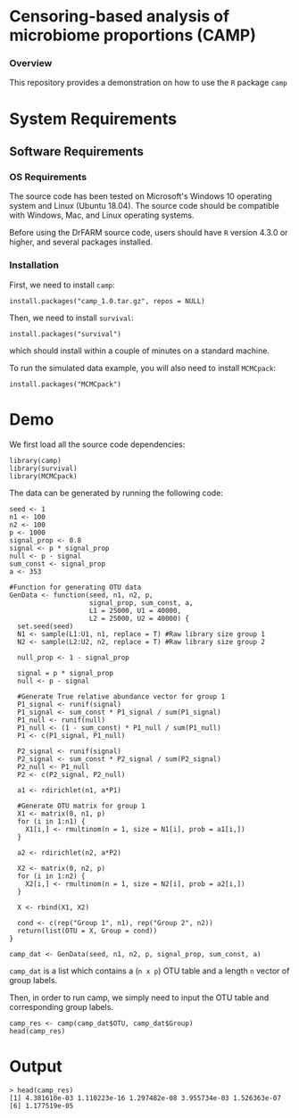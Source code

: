 # Censoring-based analysis of microbiome proportions (CAMP)

### Overview
This repository provides a demonstration on how to use the `R` package `camp`

# System Requirements

## Software Requirements

### OS Requirements

The source code has been tested on Microsoft's Windows 10 operating system and Linux (Ubuntu 18.04). The source code should be compatible with Windows, Mac, and Linux operating systems.

Before using the DrFARM source code, users should have `R` version 4.3.0 or higher, and several packages installed.

### Installation  

First, we need to install `camp`:  

    install.packages("camp_1.0.tar.gz", repos = NULL)

Then, we need to install `survival`:  

    install.packages("survival")
    
which should install within a couple of minutes on a standard machine.
   
To run the simulated data example, you will also need to install `MCMCpack`:  

    install.packages("MCMCpack")

# Demo

We first load all the source code dependencies:

```
library(camp)
library(survival)
library(MCMCpack)
```

The data can be generated by running the following code:

```
seed <- 1
n1 <- 100
n2 <- 100
p <- 1000
signal_prop <- 0.8
signal <- p * signal_prop
null <- p - signal
sum_const <- signal_prop
a <- 353

#Function for generating OTU data
GenData <- function(seed, n1, n2, p, 
                    signal_prop, sum_const, a,
                    L1 = 25000, U1 = 40000,
                    L2 = 25000, U2 = 40000) {
  set.seed(seed)
  N1 <- sample(L1:U1, n1, replace = T) #Raw library size group 1
  N2 <- sample(L2:U2, n2, replace = T) #Raw library size group 2
  
  null_prop <- 1 - signal_prop
  
  signal = p * signal_prop
  null <- p - signal
  
  #Generate True relative abundance vector for group 1
  P1_signal <- runif(signal)
  P1_signal <- sum_const * P1_signal / sum(P1_signal)
  P1_null <- runif(null)
  P1_null <- (1 - sum_const) * P1_null / sum(P1_null)
  P1 <- c(P1_signal, P1_null)
  
  P2_signal <- runif(signal)
  P2_signal <- sum_const * P2_signal / sum(P2_signal)
  P2_null <- P1_null
  P2 <- c(P2_signal, P2_null)
  
  a1 <- rdirichlet(n1, a*P1)
  
  #Generate OTU matrix for group 1
  X1 <- matrix(0, n1, p)
  for (i in 1:n1) {
    X1[i,] <- rmultinom(n = 1, size = N1[i], prob = a1[i,])
  }
  
  a2 <- rdirichlet(n2, a*P2)
  
  X2 <- matrix(0, n2, p)
  for (i in 1:n2) {
    X2[i,] <- rmultinom(n = 1, size = N2[i], prob = a2[i,])
  }
  
  X <- rbind(X1, X2)
  
  cond <- c(rep("Group 1", n1), rep("Group 2", n2))
  return(list(OTU = X, Group = cond))
}

camp_dat <- GenData(seed, n1, n2, p, signal_prop, sum_const, a)
```

`camp_dat` is a list which contains a (`n x p`) OTU table and a length `n` vector of group labels.

Then, in order to run camp, we simply need to input the OTU table and corresponding group labels.
```
camp_res <- camp(camp_dat$OTU, camp_dat$Group)
head(camp_res)
```

# Output
```
> head(camp_res)
[1] 4.381610e-03 1.110223e-16 1.297482e-08 3.955734e-03 1.526363e-07
[6] 1.177519e-05

```
